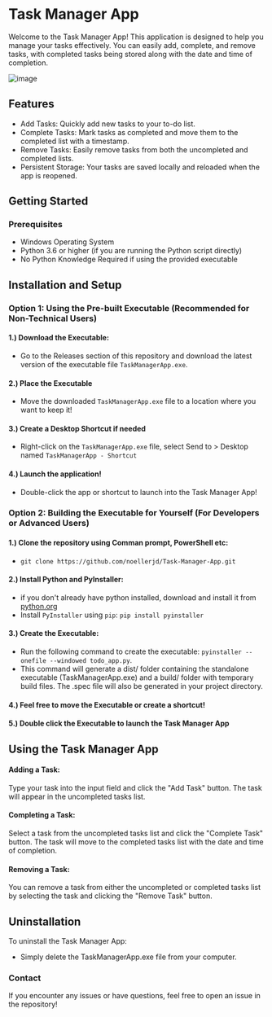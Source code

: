 # Task Manager App

Welcome to the Task Manager App! This application is designed to help you manage your tasks effectively. You can easily add, complete, and remove tasks, with completed tasks being stored along with the date and time of completion.

![image](https://github.com/user-attachments/assets/a7df039e-d3f9-410a-98bb-7a63f8f8663b)


## Features

- Add Tasks: Quickly add new tasks to your to-do list.
- Complete Tasks: Mark tasks as completed and move them to the completed list with a timestamp.
- Remove Tasks: Easily remove tasks from both the uncompleted and completed lists.
- Persistent Storage: Your tasks are saved locally and reloaded when the app is reopened.

## Getting Started

### Prerequisites

- Windows Operating System
- Python 3.6 or higher (if you are running the Python script directly)
- No Python Knowledge Required if using the provided executable

## Installation and Setup

### Option 1: Using the Pre-built Executable (Recommended for Non-Technical Users)

#### 1.) Download the Executable:

- Go to the Releases section of this repository and download the latest version of the executable file `TaskManagerApp.exe`.

#### 2.) Place the Executable

- Move the downloaded `TaskManagerApp.exe` file to a location where you want to keep it!

#### 3.) Create a Desktop Shortcut if needed

- Right-click on the `TaskManagerApp.exe` file, select Send to > Desktop named `TaskManagerApp - Shortcut`

#### 4.) Launch the application!

- Double-click the app or shortcut to launch into the Task Manager App!

### Option 2: Building the Executable for Yourself (For Developers or Advanced Users)

#### 1.) Clone the repository using Comman prompt, PowerShell etc:

- `git clone https://github.com/noellerjd/Task-Manager-App.git`

#### 2.) Install Python and PyInstaller:

- if you don't already have python installed, download and install it from [python.org](https://www.python.org/downloads/)
- Install `PyInstaller` using `pip`: `pip install pyinstaller`

#### 3.) Create the Executable:

- Run the following command to create the executable: `pyinstaller --onefile --windowed todo_app.py`.
- This command will generate a dist/ folder containing the standalone executable (TaskManagerApp.exe) and a build/ folder with temporary build files. The .spec file will also be generated in your project directory.

#### 4.) Feel free to move the Executable or create a shortcut!

#### 5.) Double click the Executable to launch the Task Manager App

## Using the Task Manager App

#### Adding a Task:

Type your task into the input field and click the "Add Task" button. The task will appear in the uncompleted tasks list.

#### Completing a Task:

Select a task from the uncompleted tasks list and click the "Complete Task" button. The task will move to the completed tasks list with the date and time of completion.

#### Removing a Task:

You can remove a task from either the uncompleted or completed tasks list by selecting the task and clicking the "Remove Task" button.

## Uninstallation

To uninstall the Task Manager App:

- Simply delete the TaskManagerApp.exe file from your computer.

### Contact

If you encounter any issues or have questions, feel free to open an issue in the repository!
